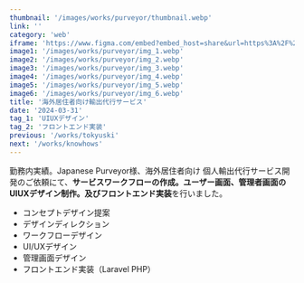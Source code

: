 ```yaml
---
thumbnail: '/images/works/purveyor/thumbnail.webp'
link: ''
category: 'web'
iframe: 'https://www.figma.com/embed?embed_host=share&url=https%3A%2F%2Fwww.figma.com%2Fproto%2Fmh3aq0jdVHIx2KIybhjWA2%2FJapanese-Purveyor%3Fnode-id%3D327-9028%26t%3DvnVgbFxWs7k3ePeN-1%26scaling%3Dscale-down-width%26content-scaling%3Dfixed%26page-id%3D47%253A3%26starting-point-node-id%3D327%253A9028%26show-proto-sidebar%3D1'
image1: '/images/works/purveyor/img_1.webp'
image2: '/images/works/purveyor/img_2.webp'
image3: '/images/works/purveyor/img_3.webp'
image4: '/images/works/purveyor/img_4.webp'
image5: '/images/works/purveyor/img_5.webp'
image6: '/images/works/purveyor/img_6.webp'
title: '海外居住者向け輸出代行サービス'
date: '2024-03-31'
tag_1: 'UIUXデザイン'
tag_2: 'フロントエンド実装'
previous: '/works/tokyuski'
next: '/works/knowhows'
---
```


勤務内実績。Japanese Purveyor様、海外居住者向け 個人輸出代行サービス開発のご依頼にて、**サービスワークフローの作成。ユーザー画面、管理者画面のUIUXデザイン制作。**及び**フロントエンド実装**を行いました。

- コンセプトデザイン提案
- デザインディレクション
- ワークフローデザイン
- UI/UXデザイン
- 管理画面デザイン
- フロントエンド実装（Laravel PHP）